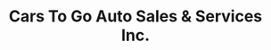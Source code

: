 ---
title: "Cars To Go Auto Sales & Services Inc."
url: /ramseur/cars-to-go-auto-sales-und-services-inc/
shop: Autohaus
---